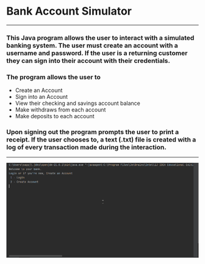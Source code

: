 # Bank Account Simulator
---
### This Java program allows the user to interact with a simulated banking system. The user must create an account with a username and password. If the user is a returning customer they can sign into their account with their credentials. 
### The program allows the user to
- Create an Account
- Sign into an Account
- View their checking and savings account balance
- Make withdraws from each account
- Make deposits to each account
### Upon signing out the program prompts the user to print a receipt. If the user chooses to, a text (.txt) file is created with a log of every transaction made during the interaction.
---
![me](https://github.com/JohnSapp-Dev/2800c-Bank-Account-with-loggin/blob/caa83d35f26f48a373edff5f42d9a9a7f20819e1/gif/GifOverview.gif)
